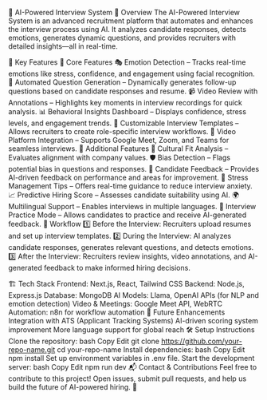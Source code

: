 🚀 AI-Powered Interview System
📌 Overview
The AI-Powered Interview System is an advanced recruitment platform that automates and enhances the interview process using AI. It analyzes candidate responses, detects emotions, generates dynamic questions, and provides recruiters with detailed insights—all in real-time.

🌟 Key Features
🎯 Core Features
🎭 Emotion Detection – Tracks real-time emotions like stress, confidence, and engagement using facial recognition.
🤖 Automated Question Generation – Dynamically generates follow-up questions based on candidate responses and resume.
📹 Video Review with Annotations – Highlights key moments in interview recordings for quick analysis.
📊 Behavioral Insights Dashboard – Displays confidence, stress levels, and engagement trends.
📌 Customizable Interview Templates – Allows recruiters to create role-specific interview workflows.
🔗 Video Platform Integration – Supports Google Meet, Zoom, and Teams for seamless interviews.
🚀 Additional Features
🧩 Cultural Fit Analysis – Evaluates alignment with company values.
🛡️ Bias Detection – Flags potential bias in questions and responses.
💬 Candidate Feedback – Provides AI-driven feedback on performance and areas for improvement.
🧘 Stress Management Tips – Offers real-time guidance to reduce interview anxiety.
📈 Predictive Hiring Score – Assesses candidate suitability using AI.
🌍 Multilingual Support – Enables interviews in multiple languages.
🎤 Interview Practice Mode – Allows candidates to practice and receive AI-generated feedback.
🔄 Workflow
1️⃣ Before the Interview: Recruiters upload resumes and set up interview templates.
2️⃣ During the Interview: AI analyzes candidate responses, generates relevant questions, and detects emotions.
3️⃣ After the Interview: Recruiters review insights, video annotations, and AI-generated feedback to make informed hiring decisions.

🏗️ Tech Stack
Frontend: Next.js, React, Tailwind CSS
Backend: Node.js, Express.js
Database: MongoDB
AI Models: Llama, OpenAI APIs (for NLP and emotion detection)
Video & Meetings: Google Meet API, WebRTC
Automation: n8n for workflow automation
🎯 Future Enhancements
Integration with ATS (Applicant Tracking Systems)
AI-driven scoring system improvement
More language support for global reach
🛠️ Setup Instructions
Clone the repository:
bash
Copy
Edit
git clone https://github.com/your-repo-name.git
cd your-repo-name
Install dependencies:
bash
Copy
Edit
npm install
Set up environment variables in .env file.
Start the development server:
bash
Copy
Edit
npm run dev
📬 Contact & Contributions
Feel free to contribute to this project! Open issues, submit pull requests, and help us build the future of AI-powered hiring. 🚀
